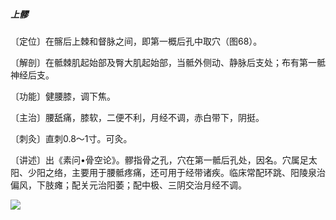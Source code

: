 #####  上髎

〔定位〕在髂后上棘和督脉之间，即第一概后孔中取穴（图68）。 

〔解剖〕在骶棘肌起始部及臀大肌起始部，当骶外侧动、静脉后支处；布有第一骶神经后支。

〔功能〕健腰膝，调下焦。

〔主治〕腰舐痛，膝软，二便不利，月经不调，赤白带下，阴挺。

〔刺灸〕直刺0.8〜1寸。可灸。

〔讲述〕出《素问•骨空论》。髎指骨之孔，穴在第一骶后孔处，因名。穴属足太阳、少阳之络，主要用于腰骶疼痛，还可用于经带诸疾。临床常配环跳、阳陵泉治偏风，下肢瘫；配关元治阳萎；配中极、三阴交治月经不调。

![](./img/图67.jpg)
